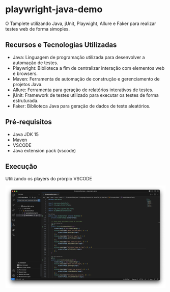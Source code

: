 # playwright-java-demo

O Tamplete utilizando Java, jUnit, Playwight, Allure e Faker para realizar testes web de forma simoples.

## Recursos e Tecnologias Utilizadas

- Java: Linguagem de programação utilizada para desenvolver a automação de testes.
- Playwright: Biblioteca a fim de centralizar interação com elementos web e browsers.
- Maven: Ferramenta de automação de construção e gerenciamento de projetos Java.
- Allure: Ferramenta para geração de relatórios interativos de testes.
- jUnit: Framework de testes utilizado para executar os testes de forma estruturada.
- Faker: Biblioteca Java para geração de dados de teste aleatórios.

## Pré-requisitos

- Java JDK 15
- Maven
- VSCODE
- Java extension pack (vscode)

## Execução

Utilizando os players do prórpio VSCODE

![descrição da imagem](execution.png)